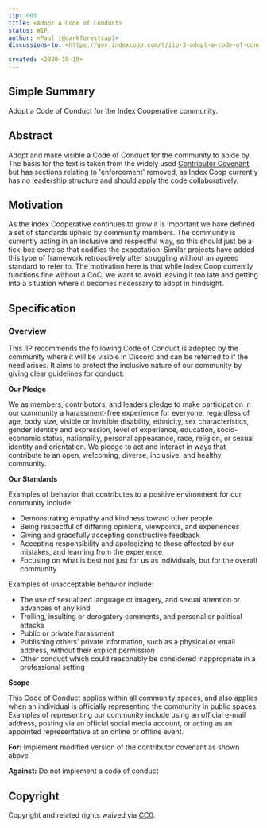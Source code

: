 ```yaml
---
iip: 003
title: <Adopt A Code of Conduct>
status: WIP
author: <Paul (@darkforestcap)>
discussions-to: <https://gov.indexcoop.com/t/iip-3-adopt-a-code-of-conduct/187>

created: <2020-10-19>
---
```

## Simple Summary
<!--"If you can't explain it simply, you don't understand it well enough." Simply describe the outcome the proposed changes intends to achieve. This should be non-technical and accessible to a casual community member.-->
Adopt a Code of Conduct for the Index Cooperative community.

## Abstract
<!--A short (~200 word) description of the proposed change, the abstract should clearly describe the proposed change. This is what *will* be done if the IIP is implemented, not *why* it should be done or *how* it will be done. If the IIP proposes deploying a new contract, write, "we propose to deploy a new contract that will do x".-->
Adopt and make visible a Code of Conduct for the community to abide by. The basis for the text is taken from the widely used [Contributor Covenant](https://www.contributor-covenant.org/version/2/0/code_of_conduct/), but has sections relating to 'enforcement' removed, as Index Coop currently has no leadership structure and should apply the code collaboratively.

## Motivation
<!--This is the problem statement. This is the *why* of the IIP. It should clearly explain *why* the current state of the protocol is inadequate.  It is critical that you explain *why* the change is needed, if the IIP proposes changing how something is calculated, you must address *why* the current calculation is innaccurate or wrong. This is not the place to describe how the IIP will address the issue!-->
As the Index Cooperative continues to grow it is important we have defined a set of standards upheld by community members. The community is currently acting in an inclusive and respectful way, so this should just be a tick-box exercise that codifies the expectation.
Similar projects have added this type of framework retroactively after struggling without an agreed standard to refer to. The motivation here is that while Index Coop currently functions fine without a CoC, we want to avoid leaving it too late and getting into a situation where it becomes necessary to adopt in hindsight.

## Specification

### Overview
<!--This is a high level overview of *how* the IIP will solve the problem. The overview should clearly describe how the new feature will be implemented.-->
This IIP recommends the following Code of Conduct is adopted by the community where it will be visible in Discord and can be referred to if the need arises. It aims to protect the inclusive nature of our community by giving clear guidelines for conduct:

**Our Pledge**

We as members, contributors, and leaders pledge to make participation in our community a harassment-free experience for everyone, regardless of age, body size, visible or invisible disability, ethnicity, sex characteristics, gender identity and expression, level of experience, education, socio-economic status, nationality, personal appearance, race, religion, or sexual identity and orientation.
We pledge to act and interact in ways that contribute to an open, welcoming, diverse, inclusive, and healthy community.

**Our Standards**

Examples of behavior that contributes to a positive environment for our community include:
* Demonstrating empathy and kindness toward other people
* Being respectful of differing opinions, viewpoints, and experiences
* Giving and gracefully accepting constructive feedback
* Accepting responsibility and apologizing to those affected by our mistakes, and learning from the experience
* Focusing on what is best not just for us as individuals, but for the overall community

Examples of unacceptable behavior include:
* The use of sexualized language or imagery, and sexual attention or advances of any kind
* Trolling, insulting or derogatory comments, and personal or political attacks
* Public or private harassment
* Publishing others’ private information, such as a physical or email address, without their explicit permission
* Other conduct which could reasonably be considered inappropriate in a professional setting

**Scope**

This Code of Conduct applies within all community spaces, and also applies when an individual is officially representing the community in public spaces. Examples of representing our community include using an official e-mail address, posting via an official social media account, or acting as an appointed representative at an online or offline event.

**For:** Implement modified version of the contributor covenant as shown above

**Against:** Do not implement a code of conduct

## Copyright
Copyright and related rights waived via [CC0](https://creativecommons.org/publicdomain/zero/1.0/).
